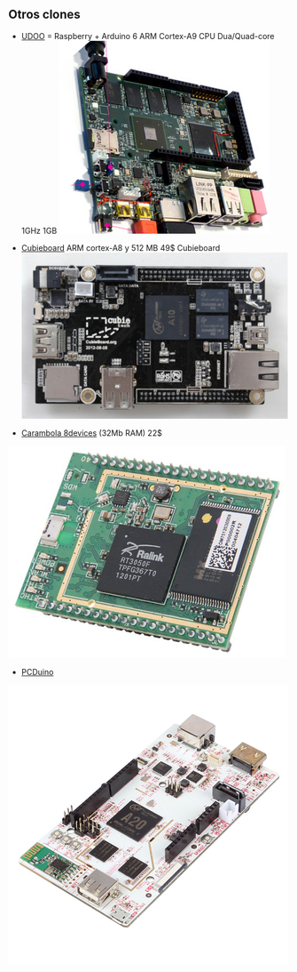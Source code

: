 ## Otros clones

* [UDOO](https://www.udoo.org/) = Raspberry + Arduino
6 ARM Cortex-A9 CPU Dua/Quad-core 1GHz
1GB
![udoo](./images/UDOO.png)

* [Cubieboard](http://cubieboard.org/model/) ARM cortex-A8 y 512 MB 49$ Cubieboard 
![Cubieboard](./images/Cubbieboard.png)


* [Carambola 8devices](https://www.8devices.com/products/carambola) (32Mb RAM) 22$

![Carambola](./images/carambola.png)

* [PCDuino](http://www.linksprite.com/linksprite-pcduino/)

![PCDuino](./images/IMG_0242.jpg)